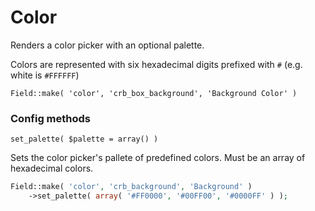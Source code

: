 # Color

Renders a color picker with an optional palette.

Colors are represented with six hexadecimal digits prefixed with `#` (e.g. white is `#FFFFFF`)

`Field::make( 'color', 'crb_box_background', 'Background Color' )`

### Config methods

`set_palette( $palette = array() )`

Sets the color picker's pallete of predefined colors. Must be an array of hexadecimal colors.

```php
Field::make( 'color', 'crb_background', 'Background' )
	->set_palette( array( '#FF0000', '#00FF00', '#0000FF' ) );
```
